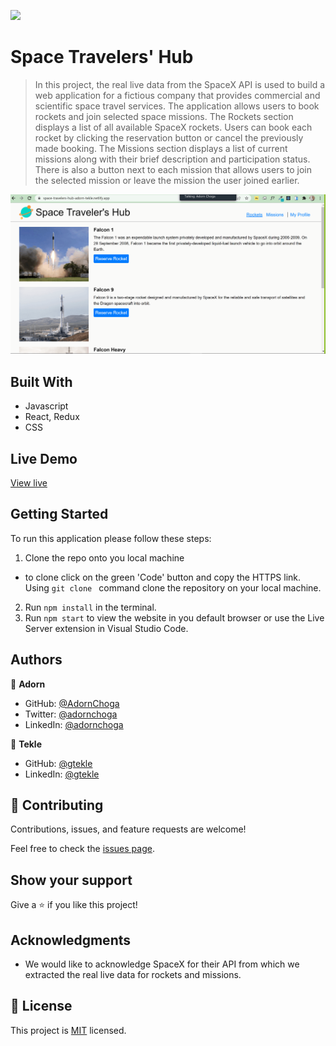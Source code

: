 ![](https://img.shields.io/badge/Microverse-blueviolet)

# Space Travelers' Hub

> In this project, the real live data from the SpaceX API is used to build a web application for a fictious company that provides commercial and scientific space travel services. The application allows users to book rockets and join selected space missions.
> The Rockets section displays a list of all available SpaceX rockets. Users can book each rocket by clicking the reservation button or cancel the previously made booking.
> The Missions section displays a list of current missions along with their brief description and participation status. There is also a button next to each mission that allows users to join the selected mission or leave the mission the user joined earlier.

![](./demos/space-travelers-hub.gif)

## Built With

- Javascript
- React, Redux
- CSS

## Live Demo

[View live](https://space-travelers-hub-adorn-tekle.netlify.app/)


## Getting Started
To run this application please follow these steps:

1. Clone the repo onto you local machine
 - to clone click on the green 'Code' button and copy the HTTPS link. Using `git clone ` command clone the repository on your local machine.
2. Run `npm install` in the terminal.
3. Run `npm start` to view the website in you default browser or use the Live Server extension in Visual Studio Code.

## Authors

👤 **Adorn**

- GitHub: [@AdornChoga](https://github.com/AdornChoga)
- Twitter: [@adornchoga](https://twitter.com/adorn_choga)
- LinkedIn: [@adornchoga](https://www.linkedin.com/in/adorn-choga)

👤 **Tekle**

- GitHub: [@gtekle](https://github.com/gtekle)
- LinkedIn: [@gtekle](www.linkedin.com/in/gtekle)

## 🤝 Contributing

Contributions, issues, and feature requests are welcome!

Feel free to check the [issues page](../../issues/).

## Show your support

Give a ⭐️ if you like this project!

## Acknowledgments

- We would like to acknowledge SpaceX for their API from which we extracted  the real live data for rockets and missions.

## 📝 License

This project is [MIT](./MIT.md) licensed.